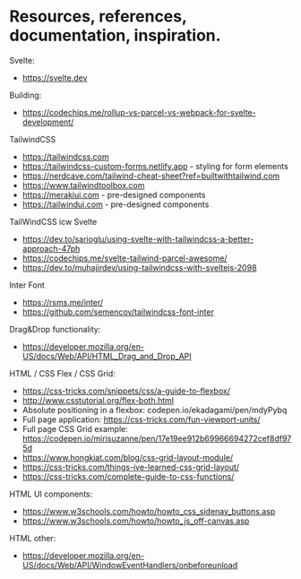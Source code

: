 # Resources, references, documentation, inspiration.

Svelte:
- https://svelte.dev

Building:
- https://codechips.me/rollup-vs-parcel-vs-webpack-for-svelte-development/

TailwindCSS
- https://tailwindcss.com
- https://tailwindcss-custom-forms.netlify.app - styling for form elements
- https://nerdcave.com/tailwind-cheat-sheet?ref=builtwithtailwind.com
- https://www.tailwindtoolbox.com
- https://merakiui.com - pre-designed components
- https://tailwindui.com - pre-designed components

TailWindCSS icw Svelte
- https://dev.to/sarioglu/using-svelte-with-tailwindcss-a-better-approach-47ph
- https://codechips.me/svelte-tailwind-parcel-awesome/
- https://dev.to/muhajirdev/using-tailwindcss-with-sveltejs-2098

Inter Font
- https://rsms.me/inter/
- https://github.com/semencov/tailwindcss-font-inter

Drag&Drop functionality:
- https://developer.mozilla.org/en-US/docs/Web/API/HTML_Drag_and_Drop_API

HTML / CSS Flex / CSS Grid:
- https://css-tricks.com/snippets/css/a-guide-to-flexbox/
- http://www.csstutorial.org/flex-both.html
- Absolute positioning in a flexbox: codepen.io/ekadagami/pen/mdyPybq
- Full page application: https://css-tricks.com/fun-viewport-units/
- Full page CSS Grid example: https://codepen.io/mirisuzanne/pen/17e19ee912b69966694272cef8df975d
- https://www.hongkiat.com/blog/css-grid-layout-module/
- https://css-tricks.com/things-ive-learned-css-grid-layout/
- https://css-tricks.com/complete-guide-to-css-functions/

HTML UI components:
- https://www.w3schools.com/howto/howto_css_sidenav_buttons.asp
- https://www.w3schools.com/howto/howto_js_off-canvas.asp

HTML other:
- https://developer.mozilla.org/en-US/docs/Web/API/WindowEventHandlers/onbeforeunload
